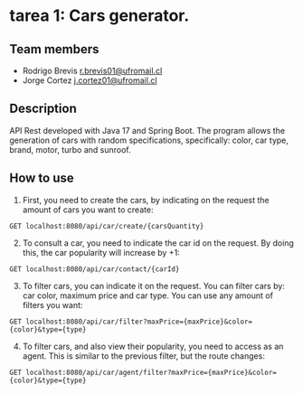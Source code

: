 # tarea 1: Cars generator.

## Team members
- Rodrigo Brevis <r.brevis01@ufromail.cl> <br>
- Jorge Cortez <j.cortez01@ufromail.cl>

## Description
API Rest developed with Java 17 and Spring Boot. The program allows the generation of cars with random specifications, specifically: color, car type, brand, motor, turbo and sunroof.

## How to use
1. First, you need to create the cars, by indicating on the request the amount of cars you want to create:

```
GET localhost:8080/api/car/create/{carsQuantity}
```
2. To consult a car, you need to indicate the car id on the request. By doing this, the car popularity will increase by +1:
```
GET localhost:8080/api/car/contact/{carId}
```
3. To filter cars, you can indicate it on the request. You can filter cars by: car color, maximum price and car type. You can use any amount of filters you want:

```
GET localhost:8080/api/car/filter?maxPrice={maxPrice}&color={color}&type={type}
```

4. To filter cars, and also view their popularity, you need to access as an agent. This is similar to the previous filter, but the route changes:

```
GET localhost:8080/api/car/agent/filter?maxPrice={maxPrice}&color={color}&type={type}
```